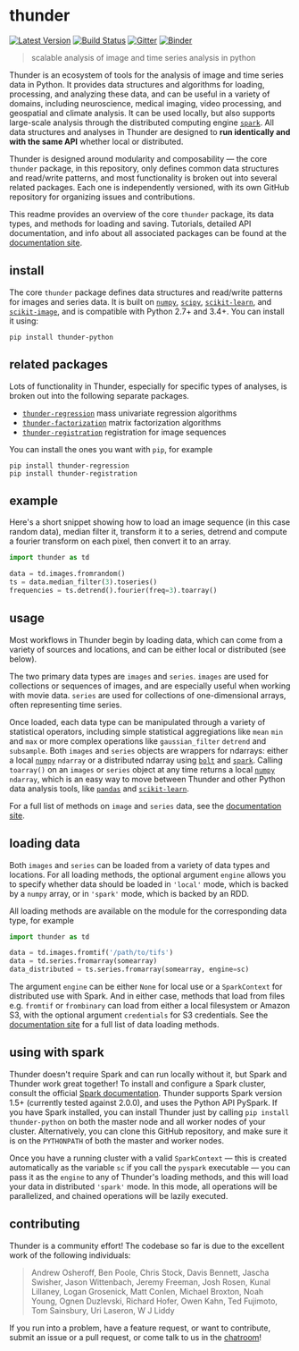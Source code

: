 # thunder

[![Latest Version](https://img.shields.io/pypi/v/thunder-python.svg?style=flat-square)](https://pypi.python.org/pypi/thunder-python)
[![Build Status](https://img.shields.io/travis/thunder-project/thunder/master.svg?style=flat-square)](https://travis-ci.org/thunder-project/thunder) 
[![Gitter](https://img.shields.io/gitter/room/thunder-project/thunder.svg?style=flat-square)](https://gitter.im/thunder-project/thunder)
[![Binder](https://img.shields.io/badge/launch-binder-red.svg?style=flat-square)](http://mybinder.org/repo/thunder-project/thunder-docs)


> scalable analysis of image and time series analysis in python

Thunder is an ecosystem of tools for the analysis of image and time series data in Python. It provides data structures and algorithms for loading, processing, and analyzing these  data, and can be useful in a variety of domains, including neuroscience, medical imaging, video processing, and geospatial and climate analysis. It can be used locally, but also supports large-scale analysis through the distributed computing engine [`spark`](https://github.com/apache/spark). All data structures and analyses in Thunder are designed to **run identically and with the same API** whether local or distributed.

Thunder is designed around modularity and composability — the core `thunder` package, in this repository, only defines common data structures and read/write patterns, and most functionality is broken out into several related packages. Each one is independently versioned, with its own GitHub repository for organizing issues and contributions. 

This readme provides an overview of the core `thunder` package, its data types, and methods for loading and saving. Tutorials, detailed API documentation, and info about all associated packages can be found at the [documentation site](http://docs.thunder-project.org).

## install

The core `thunder` package defines data structures and read/write patterns for images and series data. It is built on [`numpy`](https://github.com/numpy/numpy), [`scipy`](https://github.com/scipy/scipy), [`scikit-learn`](https://github.com/scikit-learn/scikit-learn), and [`scikit-image`](https://github.com/scikit-image/scikit-image), and is compatible with Python 2.7+ and 3.4+. You can install it using:

```
pip install thunder-python
```

## related packages

Lots of functionality in Thunder, especially for specific types of analyses, is broken out into the following separate packages. 

- [`thunder-regression`](https://github.com/thunder-project/thunder-regression) mass univariate regression algorithms
- [`thunder-factorization`](https://github.com/thunder-project/thunder-factorization) matrix factorization algorithms 
- [`thunder-registration`](https://github.com/thunder-project/thunder-registration) registration for image sequences

You can install the ones you want with `pip`, for example

```
pip install thunder-regression
pip install thunder-registration
```

## example

Here's a short snippet showing how to load an image sequence (in this case random data), median filter it, transform it to a series, detrend and compute a fourier transform on each pixel, then convert it to an array.

```python
import thunder as td

data = td.images.fromrandom()
ts = data.median_filter(3).toseries()
frequencies = ts.detrend().fourier(freq=3).toarray()
```

## usage

Most workflows in Thunder begin by loading data, which can come from a variety of sources and locations, and can be either local or distributed (see below).

The two primary data types are `images` and `series`. `images` are used for collections or sequences of images, and are especially useful when working with movie data. `series` are used for collections of one-dimensional arrays, often representing time series.

Once loaded, each data type can be manipulated through a variety of statistical operators, including simple statistical aggregiations like `mean` `min` and `max` or more complex operations like `gaussian_filter` `detrend` and `subsample`. Both `images` and `series` objects are wrappers for ndarrays: either a local [`numpy`](https://github.com/numpy/numpy) `ndarray` or a distributed ndarray using [`bolt`](https://github.com/bolt-project/bolt) and [`spark`](https://github.com/apache/spark). Calling `toarray()` on an `images` or `series` object at any time returns a local [`numpy`](https://github.com/numpy/numpy) `ndarray`, which is an easy way to move between Thunder and other Python data analysis tools, like [`pandas`](https://github.com/pydata/pandas) and [`scikit-learn`](https://github.com/scikit-learn/scikit-learn).

For a full list of methods on `image` and `series` data, see the [documentation site](http://docs.thunder-project.org).

## loading data

Both `images` and `series` can be loaded from a variety of data types and locations. For all loading methods, the optional argument `engine` allows you to specify whether data should be loaded in `'local'` mode, which is backed by a `numpy` array, or in `'spark'` mode, which is backed by an RDD.

All loading methods are available on the module for the corresponding data type, for example

```python
import thunder as td

data = td.images.fromtif('/path/to/tifs')
data = td.series.fromarray(somearray)
data_distributed = ts.series.fromarray(somearray, engine=sc)
```

The argument `engine` can be either `None` for local use or a `SparkContext` for distributed use with Spark. And in either case, methods that load from files e.g. `fromtif` or `frombinary` can load from either a local filesystem or Amazon S3, with the optional argument `credentials` for S3 credentials. See the [documentation site](http://docs.thunder-project.org) for a full list of data loading methods.

## using with spark

Thunder doesn't require Spark and can run locally without it, but Spark and Thunder work great together! To install and configure a Spark cluster, consult the official [Spark documentation](http://spark.apache.org/docs/latest). Thunder supports Spark version 1.5+ (currently tested against 2.0.0), and uses the Python API PySpark. If you have Spark installed, you can install Thunder just by calling `pip install thunder-python` on both the master node and all worker nodes of your cluster. Alternatively, you can clone this GitHub repository, and make sure it is on the `PYTHONPATH` of both the master and worker nodes. 

Once you have a running cluster with a valid `SparkContext` — this is created automatically as the variable `sc` if you call the `pyspark` executable — you can pass it as the `engine` to any of Thunder's loading methods, and this will load your data in distributed `'spark'` mode. In this mode, all operations will be parallelized, and chained operations will be lazily executed.

## contributing

Thunder is a community effort! The codebase so far is due to the excellent work of the following individuals:

> Andrew Osheroff, Ben Poole, Chris Stock, Davis Bennett, Jascha Swisher, Jason Wittenbach, Jeremy Freeman, Josh Rosen, Kunal Lillaney, Logan Grosenick, Matt Conlen, Michael Broxton, Noah Young, Ognen Duzlevski, Richard Hofer, Owen Kahn, Ted Fujimoto, Tom Sainsbury, Uri Laseron, W J Liddy

If you run into a problem, have a feature request, or want to contribute, submit an issue or a pull request, or come talk to us in the [chatroom](https://gitter.im/thunder-project/thunder)!
